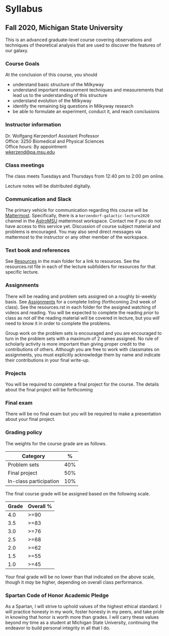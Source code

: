 # Syllabus

## Fall 2020, Michigan State University

This is an advanced graduate-level course covering observations and techniques of theoretical analysis that are used to discover the features of our galaxy.

### Course Goals

At the conclusion of this course, you should 

- understand basic structure of the Milkyway
- understand important measurement techniques and measurements that lead us to the understanding of this structure
- understand evolution of the Milkyway
- identify the remaining big questions in Milkyway research 
- be able to formulate an experiment, conduct it, and reach conclusions

### Instructor information

Dr. Wolfgang Kerzendorf
Assistant Professor  
Office: 3250 Biomedical and Physical Sciences  
Office hours: By appointment  
[wkerzend@pa.msu.edu](mailto:wkerzend@pa.msu.edu)  

### Class meetings

The class meets Tuesdays and Thursdays from 12:40 pm to 2:00 pm online. 

Lecture notes will be distributed digitally.

### Communication and Slack

The primary vehicle for communication regarding this course will be [Mattermost](https://mattermost.com/).
Specifically, there is a `kerzendorf-galactic-lecture2020` channel in the [AstroMSU](https://5fcw2e.stackhero-network.com) mattermost workspace. Contact me if you do not have access to this service yet. Discussion of course subject material and problems is encouraged.
You may also send direct messages via mattermost to the instructor or any other member of the workspace.

### Text book and references

See [Resources](resources.rst) in the main folder for a link to resources. See the resources.rst file in each of the lecture subfolders for resources for that specific lecture.


### Assignments

There will be reading and problem sets assigned on a roughly bi-weekly basis. See [Assignments](assignments.md) for a complete listing (forthcoming 2nd week of class). See the resources.rst in each folder for the assigned watching of videos and reading. You will be expected to complete the reading _prior_ to class as not _all_ the reading material will be covered in lecture, but you _will_ need to know it in order to complete the problems. 

Group work on the problem sets is encouraged and you are encouraged to turn in the problem sets with a maximum of 2 names assigned. No rule of scholarly activity is more important than giving proper credit to the contributions of others. Although you are free to work with classmates on assignments, you must explicitly acknowledge them by name and indicate their contributions in your final write-up. 

### Projects

You will be required to complete a final project for the course. The details about the final project will be forthcoming

### Final exam

There will be no final exam but you will be required to make a presentation about your final project.

### Grading policy

The weights for the course grade are as follows.

Category                   | %
-------------------------- | ---
Problem sets               | 40%
Final project              | 50%
In-class participation     | 10%

The final course grade will be assigned based on the following scale.

Grade        | Overall %
------------ | ----------
4.0          | >=90
3.5          | >=83
3.0          | >=76
2.5          | >=68
2.0          | >=62
1.5          | >=55
1.0          | >=45

Your final grade will be no lower than that indicated on the above scale, though it _may_ be higher, depending on overall class performance.


### Spartan Code of Honor Academic Pledge

As a Spartan, I will strive to uphold values of the highest ethical standard. I will practice honesty in my work, foster honesty in my peers, and take pride in knowing that honor is worth more than grades. I will carry these values beyond my time as a student at Michigan State University, continuing the endeavor to build personal integrity in all that I do.